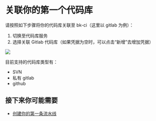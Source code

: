 # 关联你的第一个代码库

请按照如下步骤将你的代码库关联至 bk-ci（这里以 gitlab 为例）：

1. 切换至代码库服务
2. 选择关联 Gitlab 代码库（如果凭据为空时，可以点击“新增”去增加凭据）

![](../.gitbook/assets/image%20%2842%29.png)

目前支持的代码库类型有：

* SVN
* 私有 gitlab
* github

## 接下来你可能需要 <a id="&#x63A5;&#x4E0B;&#x6765;&#x4F60;&#x53EF;&#x80FD;&#x9700;&#x8981;"></a>

* [创建你的第一条流水线](create-first-pipeline.md)

